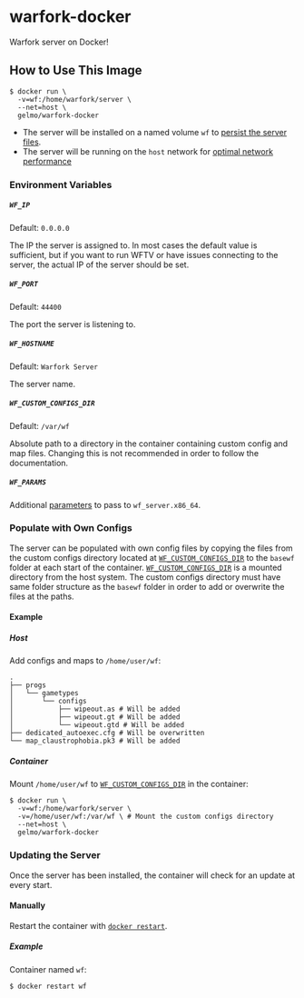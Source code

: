 # warfork-docker
Warfork server on Docker!

## How to Use This Image

```
$ docker run \
  -v=wf:/home/warfork/server \
  --net=host \
  gelmo/warfork-docker
```

- The server will be installed on a named volume `wf` to [persist the server files](https://docs.docker.com/storage/).
- The server will be running on the `host` network for [optimal network performance](https://docs.docker.com/network/host/)

### Environment Variables

##### `WF_IP`

Default: `0.0.0.0`

The IP the server is assigned to. In most cases the default value is sufficient, but if you want to run WFTV or have issues connecting to the server, the actual IP of the server should be set.

##### `WF_PORT`

Default: `44400`

The port the server is listening to.

##### `WF_HOSTNAME`

Default: `Warfork Server`

The server name.

##### `WF_CUSTOM_CONFIGS_DIR`

Default: `/var/wf`

Absolute path to a directory in the container containing custom config and map files. Changing this is not recommended in order to follow the documentation.

##### `WF_PARAMS`

Additional [parameters](LinkToWiki) to pass to `wf_server.x86_64`.

### Populate with Own Configs

The server can be populated with own config files by copying the files from the custom configs directory located at [`WF_CUSTOM_CONFIGS_DIR`](#wf_custom_configs_dir) to the `basewf` folder at each start of the container. [`WF_CUSTOM_CONFIGS_DIR`](#wf_custom_configs_dir) is a mounted directory from the host system. The custom configs directory must have same folder structure as the `basewf` folder in order to add or overwrite the files at the paths.

#### Example

##### Host

Add configs and maps to `/home/user/wf`:

```
.
├── progs
│   └── gametypes
│       └── configs
│           ├── wipeout.as # Will be added
│           ├── wipeout.gt # Will be added
│           └── wipeout.gtd # Will be added
├── dedicated_autoexec.cfg # Will be overwritten
└── map_claustrophobia.pk3 # Will be added
```

##### Container

Mount `/home/user/wf` to [`WF_CUSTOM_CONFIGS_DIR`](#wf_custom_configs_dir) in the container:

```
$ docker run \
  -v=wf:/home/warfork/server \
  -v=/home/user/wf:/var/wf \ # Mount the custom configs directory
  --net=host \
  gelmo/warfork-docker
```

### Updating the Server

Once the server has been installed, the container will check for an update at every start.

#### Manually

Restart the container with [`docker restart`](https://docs.docker.com/engine/reference/commandline/restart/).

##### Example

Container named `wf`:

```
$ docker restart wf
```